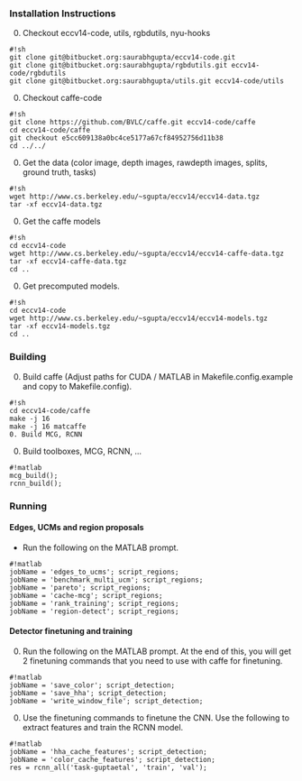 ### Installation Instructions ###
0. Checkout eccv14-code, utils, rgbdutils, nyu-hooks
```
#!sh
git clone git@bitbucket.org:saurabhgupta/eccv14-code.git
git clone git@bitbucket.org:saurabhgupta/rgbdutils.git eccv14-code/rgbdutils
git clone git@bitbucket.org:saurabhgupta/utils.git eccv14-code/utils
```
0. Checkout caffe-code 
```
#!sh
git clone https://github.com/BVLC/caffe.git eccv14-code/caffe
cd eccv14-code/caffe
git checkout e5cc609138a0bc4ce5177a67cf84952756d11b38
cd ../../
```
0. Get the data (color image, depth images, rawdepth images, splits, ground truth, tasks)
```
#!sh
wget http://www.cs.berkeley.edu/~sgupta/eccv14/eccv14-data.tgz
tar -xf eccv14-data.tgz
```
0. Get the caffe models

```
#!sh
cd eccv14-code
wget http://www.cs.berkeley.edu/~sgupta/eccv14/eccv14-caffe-data.tgz
tar -xf eccv14-caffe-data.tgz 
cd ..
```
0. Get precomputed models.
```
#!sh
cd eccv14-code
wget http://www.cs.berkeley.edu/~sgupta/eccv14/eccv14-models.tgz
tar -xf eccv14-models.tgz 
cd ..
```

### Building ###
0. Build caffe (Adjust paths for CUDA / MATLAB in Makefile.config.example and copy to Makefile.config).
```
#!sh
cd eccv14-code/caffe
make -j 16
make -j 16 matcaffe
0. Build MCG, RCNN
```
0. Build toolboxes, MCG, RCNN, ...
```
#!matlab
mcg_build();
rcnn_build();
```

### Running ###
#### Edges, UCMs and region proposals ####
* Run the following on the MATLAB prompt. 
```
#!matlab
jobName = 'edges_to_ucms'; script_regions;
jobName = 'benchmark_multi_ucm'; script_regions;
jobName = 'pareto'; script_regions;
jobName = 'cache-mcg'; script_regions;
jobName = 'rank_training'; script_regions;
jobName = 'region-detect'; script_regions;
```

#### Detector finetuning and training ####
0. Run the following on the MATLAB prompt. At the end of this, you will get 2 finetuning commands that you need to use with caffe for finetuning.
```
#!matlab
jobName = 'save_color'; script_detection;
jobName = 'save_hha'; script_detection;
jobName = 'write_window_file'; script_detection;
```
0. Use the finetuning commands to finetune the CNN. Use the following to extract features and train the RCNN model.
```
#!matlab
jobName = 'hha_cache_features'; script_detection;
jobName = 'color_cache_features'; script_detection;
res = rcnn_all('task-guptaetal', 'train', 'val');
```
